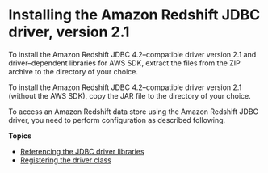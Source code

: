 # Installing the Amazon Redshift JDBC driver, version 2\.1<a name="jdbc20-install-driver"></a>

To install the Amazon Redshift JDBC 4\.2–compatible driver version 2\.1 and driver–dependent libraries for AWS SDK, extract the files from the ZIP archive to the directory of your choice\. 

To install the Amazon Redshift JDBC 4\.2–compatible driver version 2\.1 \(without the AWS SDK\), copy the JAR file to the directory of your choice\.

To access an Amazon Redshift data store using the Amazon Redshift JDBC driver, you need to perform configuration as described following\.

**Topics**
+ [Referencing the JDBC driver libraries](jdbc20-driver-libraries.md)
+ [Registering the driver class](jdbc20-register-driver-class.md)